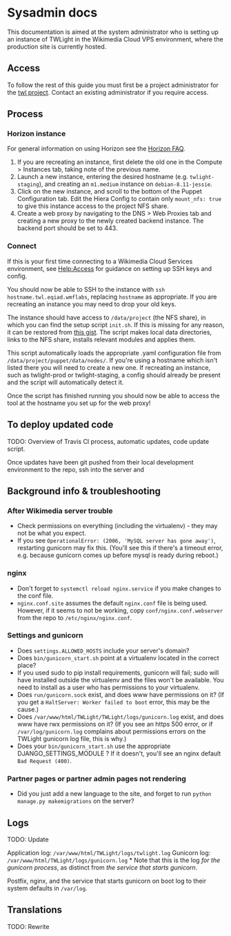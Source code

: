 # Sysadmin docs

This documentation is aimed at the system administrator who is setting up an
instance of TWLight in the Wikimedia Cloud VPS environment, where the production site is currently hosted.

## Access

To follow the rest of this guide you must first be a project administrator for the [twl project](https://tools.wmflabs.org/openstack-browser/project/twl). Contact an existing administrator if you require access.

## Process

### Horizon instance

For general information on using Horizon see the [Horizon FAQ](https://wikitech.wikimedia.org/wiki/Help:Horizon_FAQ).

1. If you are recreating an instance, first delete the old one in the Compute > Instances tab, taking note of the previous name.
2. Launch a new instance, entering the desired hostname (e.g. `twlight-staging`), and creating an `m1.medium` instance on `debian-8.11-jessie`.
3. Click on the new instance, and scroll to the bottom of the Puppet Configuration tab. Edit the Hiera Config to contain only `mount_nfs: true` to give this instance access to the project NFS share.
4. Create a web proxy by navigating to the DNS > Web Proxies tab and creating a new proxy to the newly created backend instance. The backend port should be set to 443.

### Connect

If this is your first time connecting to a Wikimedia Cloud Services environment, see [Help:Access](https://wikitech.wikimedia.org/wiki/Help:Access) for guidance on setting up SSH keys and config.

You should now be able to SSH to the instance with `ssh hostname.twl.eqiad.wmflabs`, replacing `hostname` as appropriate. If you are recreating an instance you may need to drop your old keys.

The instance should have access to `/data/project` (the NFS share), in which you can find the setup script `init.sh`. If this is missing for any reason, it can be restored from [this gist](https://gist.github.com/jsnshrmn/02493eb679427932174eff14faa66b67). The script makes local data directories, links to the NFS share, installs relevant modules and applies them.

This script automatically loads the appropriate .yaml configuration file from `/data/project/puppet/data/nodes/`. If you're using a hostname which isn't listed there you will need to create a new one. If recreating an instance, such as twlight-prod or twlight-staging, a config should already be present and the script will automatically detect it.

Once the script has finished running you should now be able to access the tool at the hostname you set up for the web proxy!

## To deploy updated code
TODO: Overview of Travis CI process, automatic updates, code update script.

Once updates have been git pushed from their local development environment to the repo, ssh into the server and 

## Background info & troubleshooting

### After Wikimedia server trouble
* Check permissions on everything (including the virtualenv) - they may not be what you expect.
* If you see `OperationalError: (2006, 'MySQL server has gone away')`, restarting gunicorn may fix this. (You'll see this if there's a timeout error, e.g. because gunicorn comes up before mysql is ready during reboot.)

### nginx
* Don't forget to `systemctl reload nginx.service` if you make changes to the conf file.
* `nginx.conf.site` assumes the default `nginx.conf` file is being used. However, if it seems to not be working, copy `conf/nginx.conf.webserver` from the repo to `/etc/nginx/nginx.conf`.

### Settings and gunicorn
* Does `settings.ALLOWED_HOSTS` include your server's domain?
* Does `bin/gunicorn_start.sh` point at a virtualenv located in the correct place?
* If you used sudo to pip install requirements, gunicorn will fail; sudo will have installed outside the virtualenv and the files won't be available. You need to install as a user who has permissions to your virtualenv.
* Does `run/gunicorn.sock` exist, and does www have permissions on it? (If you get a `HaltServer: Worker failed to boot` error, this may be the cause.)
* Does `/var/www/html/TWLight/TWLight/logs/gunicorn.log` exist, and does www have rwx permissions on it? (If you see an https 500 error, or if `/var/log/gunicorn.log` complains about permissions errors on the TWLight gunicorn log file, this is why.)
* Does your `bin/gunicorn_start.sh` use the appropriate DJANGO_SETTINGS_MODULE ? If it doesn't, you'll see an nginx default `Bad Request (400)`. 

### Partner pages or partner admin pages not rendering
* Did you just add a new language to the site, and forget to run `python manage.py makemigrations` on the server?

## Logs

TODO: Update

Application log: `/var/www/html/TWLight/logs/twlight.log`
Gunicorn log: `/var/www/html/TWLight/logs/gunicorn.log`
    * Note that this is the log *for the gunicorn process*, as distinct from *the service that starts gunicorn*.

Postfix, nginx, and the service that starts gunicorn on boot log to their system defaults in `/var/log`.

## Translations
TODO: Rewrite

